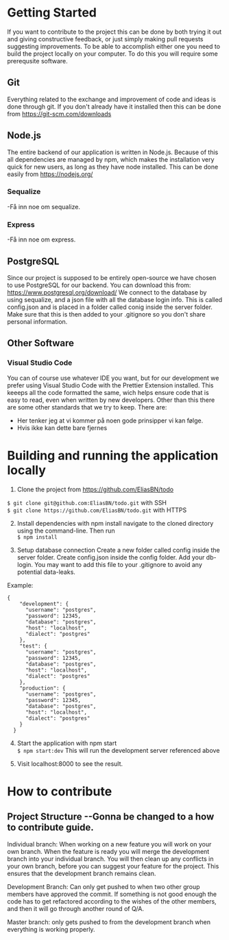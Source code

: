 # Getting Started

If you want to contribute to the project this can be done by both trying it out and giving constructive feedback, or just simply making pull requests suggesting improvements. To be able to accomplish either one you need to build the project locally on your computer. To do this you will require some prerequsite software.

## Git

Everything related to the exchange and improvement of code and ideas is done through git. If you don't already have it installed then this can be done from https://git-scm.com/downloads

## Node.js

The entire backend of our application is written in Node.js. Because of this all dependencies are managed by npm, which makes the installation very quick for new users, as long as they have node installed. This can be done easily from https://nodejs.org/

### Sequalize

-Få inn noe om sequalize.

### Express

-Få inn noe om express.

## PostgreSQL

Since our project is supposed to be entirely open-source we have chosen to use PostgreSQL for our backend. You can download this from: https://www.postgresql.org/download/
We connect to the database by using sequalize, and a json file with all the database login info. This is called config.json and is placed in a folder called conig inside the server folder. Make sure that this is then added to your .gitignore so you don't share personal information.

## Other Software

### Visual Studio Code

You can of course use whatever IDE you want, but for our development we prefer using Visual Studio Code with the Prettier Extension installed. This keeeps all the code formatted the same, wich helps ensure code that is easy to read, even when written by new developers. Other than this there are some other standards that we try to keep. There are:

- Her tenker jeg at vi kommer på noen gode prinsipper vi kan følge.
- Hvis ikke kan dette bare fjernes

# Building and running the application locally

1. Clone the project from https://github.com/EliasBN/todo

`$ git clone git@github.com:EliasBN/todo.git` with SSH  
`$ git clone https://github.com/EliasBN/todo.git` with HTTPS

2. Install dependencies with npm install
   navigate to the cloned directory using the command-line. Then run  
   `$ npm install`

3. Setup database connection
   Create a new folder called config inside the server folder. Create config.json inside the config folder. Add your db-login. You may want to add this file to your .gitignore to avoid any potential data-leaks.

Example:

```
{
    "development": {
      "username": "postgres",
      "password": 12345,
      "database": "postgres",
      "host": "localhost",
      "dialect": "postgres"
    },
    "test": {
      "username": "postgres",
      "password": 12345,
      "database": "postgres",
      "host": "localhost",
      "dialect": "postgres"
    },
    "production": {
      "username": "postgres",
      "password": 12345,
      "database": "postgres",
      "host": "localhost",
      "dialect": "postgres"
    }
  }
```

4. Start the application with npm start  
   `$ npm start:dev` This will run the development server referenced above

5. Visit localhost:8000 to see the result.

# How to contribute

## Project Structure --Gonna be changed to a how to contribute guide.

Individual branch: When working on a new feature you will work on your own branch. When the feature is ready you will merge the development branch into your individual branch. You will then clean up any conflicts in your own branch, before you can suggest your feature for the project. This ensures that the development branch remains clean.

Development Branch: Can only get pushed to when two other group members have approved the commit. If something is not good enough the code has to get refactored according to the wishes of the other members, and then it will go through another round of Q/A.

Master branch: only gets pushed to from the development branch when everything is working properly.
